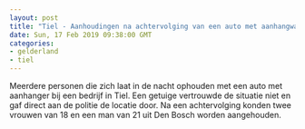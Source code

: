 ```yaml
---
layout: post
title: "Tiel - Aanhoudingen na achtervolging van een auto met aanhangwagen"
date: Sun, 17 Feb 2019 09:38:00 GMT
categories: 
- gelderland 
- tiel 
---
```


Meerdere personen die zich laat in de nacht ophouden met een auto met aanhanger bij een bedrijf in Tiel. Een getuige vertrouwde de situatie niet en gaf direct aan de politie de locatie door. Na een achtervolging konden twee vrouwen van 18 en een man van 21 uit Den Bosch worden aangehouden.
